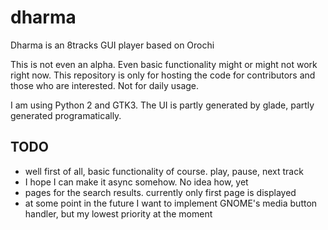 # dharma
Dharma is an 8tracks GUI player based on Orochi

This is not even an alpha. Even basic functionality might or might not work right now.
This repository is only for hosting the code for contributors and those who are interested. Not for daily usage.

I am using Python 2 and GTK3. The UI is partly generated by glade, partly generated programatically.

## TODO
- well first of all, basic functionality of course. play, pause, next track
- I hope I can make it async somehow. No idea how, yet
- pages for the search results. currently only first page is displayed
- at some point in the future I want to implement GNOME's media button handler, but my lowest priority at the moment
